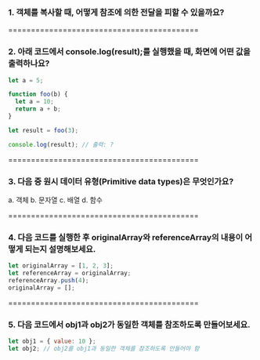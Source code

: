### 1. 객체를 복사할 때, 어떻게 참조에 의한 전달을 피할 수 있을까요?

==========================================

### 2. 아래 코드에서 console.log(result);를 실행했을 때, 화면에 어떤 값을 출력하나요?

```jsx
let a = 5;

function foo(b) {
  let a = 10;
  return a + b;
}

let result = foo(3);

console.log(result); // 출력: ?
```
  
==========================================

### 3. 다음 중 원시 데이터 유형(Primitive data types)은 무엇인가요?
a. 객체
b. 문자열
c. 배열
d. 함수
  
==========================================

### 4. 다음 코드를 실행한 후 originalArray와 referenceArray의 내용이 어떻게 되는지 설명해보세요.

```jsx
let originalArray = [1, 2, 3];
let referenceArray = originalArray;
referenceArray.push(4);
originalArray = [];
```

==========================================

### 5. 다음 코드에서 obj1과 obj2가 동일한 객체를 참조하도록 만들어보세요.

```jsx
let obj1 = { value: 10 };
let obj2; // obj2를 obj1과 동일한 객체를 참조하도록 만들어야 함
```